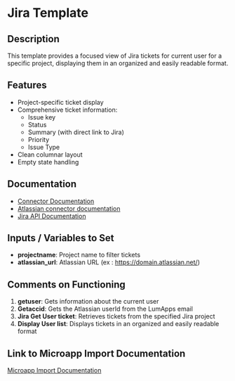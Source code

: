 # Jira Template

## Description
This template provides a focused view of Jira tickets for current user for a specific project, displaying them in an organized and easily readable format.

## Features
- Project-specific ticket display
- Comprehensive ticket information:
  - Issue key
  - Status
  - Summary (with direct link to Jira)
  - Priority
  - Issue Type
- Clean columnar layout
- Empty state handling

## Documentation
- [Connector Documentation](https://docs.lumapps.com/docs/admin-l4430581765424978extensions)
- [Atlassian connector documentation](https://docs.lumapps.com/docs/docs/admin-administration-landing/admin-l6088963918247602/admin-l9650191038731043extensions/admin-l43084339674928007extensions/admin-l40402265690312855extensions)
- [Jira API Documentation](https://developer.atlassian.com/cloud/jira/platform/rest/v3/intro/)

## Inputs / Variables to Set
- **projectname**: Project name to filter tickets
- **atlassian_url**: Atlassian URL (ex : https://domain.atlassian.net/)

## Comments on Functioning
1. **getuser**: Gets information about the current user
2. **Getaccid**: Gets the Atlassian userId from the LumApps email
3. **Jira Get User ticket**: Retrieves tickets from the specified Jira project
4. **Display User list**: Displays tickets in an organized and easily readable format

## Link to Microapp Import Documentation
[Microapp Import Documentation](https://docs.lumapps.com/docs/ls/content/6236515079535869/devportal-l48909819228353757)
